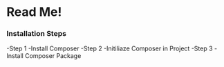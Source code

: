 # Read Me!
### Installation Steps
-Step 1
  -Install Composer
-Step 2
  -Initiliaze Composer in Project
-Step 3
  -Install Composer Package
